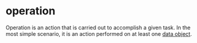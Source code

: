 # operation

Operation is an action that is carried out to accomplish a given task. In the most simple scenario, it is an action performed on at least one [data object](/data_md/computer_science/definitions/foundamental/data_object.md).
